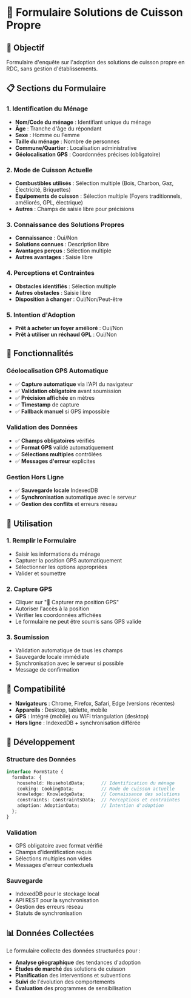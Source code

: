 # 📝 Formulaire Solutions de Cuisson Propre

## 🎯 Objectif

Formulaire d'enquête sur l'adoption des solutions de cuisson propre en RDC, sans gestion d'établissements.

## 📋 Sections du Formulaire

### **1. Identification du Ménage**
- **Nom/Code du ménage** : Identifiant unique du ménage
- **Âge** : Tranche d'âge du répondant
- **Sexe** : Homme ou Femme
- **Taille du ménage** : Nombre de personnes
- **Commune/Quartier** : Localisation administrative
- **Géolocalisation GPS** : Coordonnées précises (obligatoire)

### **2. Mode de Cuisson Actuelle**
- **Combustibles utilisés** : Sélection multiple (Bois, Charbon, Gaz, Électricité, Briquettes)
- **Équipements de cuisson** : Sélection multiple (Foyers traditionnels, améliorés, GPL, électrique)
- **Autres** : Champs de saisie libre pour précisions

### **3. Connaissance des Solutions Propres**
- **Connaissance** : Oui/Non
- **Solutions connues** : Description libre
- **Avantages perçus** : Sélection multiple
- **Autres avantages** : Saisie libre

### **4. Perceptions et Contraintes**
- **Obstacles identifiés** : Sélection multiple
- **Autres obstacles** : Saisie libre
- **Disposition à changer** : Oui/Non/Peut-être

### **5. Intention d'Adoption**
- **Prêt à acheter un foyer amélioré** : Oui/Non
- **Prêt à utiliser un réchaud GPL** : Oui/Non

## 🔐 Fonctionnalités

### **Géolocalisation GPS Automatique**
- ✅ **Capture automatique** via l'API du navigateur
- ✅ **Validation obligatoire** avant soumission
- ✅ **Précision affichée** en mètres
- ✅ **Timestamp** de capture
- ✅ **Fallback manuel** si GPS impossible

### **Validation des Données**
- ✅ **Champs obligatoires** vérifiés
- ✅ **Format GPS** validé automatiquement
- ✅ **Sélections multiples** contrôlées
- ✅ **Messages d'erreur** explicites

### **Gestion Hors Ligne**
- ✅ **Sauvegarde locale** IndexedDB
- ✅ **Synchronisation** automatique avec le serveur
- ✅ **Gestion des conflits** et erreurs réseau

## 🚀 Utilisation

### **1. Remplir le Formulaire**
- Saisir les informations du ménage
- Capturer la position GPS automatiquement
- Sélectionner les options appropriées
- Valider et soumettre

### **2. Capture GPS**
- Cliquer sur "📍 Capturer ma position GPS"
- Autoriser l'accès à la position
- Vérifier les coordonnées affichées
- Le formulaire ne peut être soumis sans GPS valide

### **3. Soumission**
- Validation automatique de tous les champs
- Sauvegarde locale immédiate
- Synchronisation avec le serveur si possible
- Message de confirmation

## 📱 Compatibilité

- **Navigateurs** : Chrome, Firefox, Safari, Edge (versions récentes)
- **Appareils** : Desktop, tablette, mobile
- **GPS** : Intégré (mobile) ou WiFi triangulation (desktop)
- **Hors ligne** : IndexedDB + synchronisation différée

## 🔧 Développement

### **Structure des Données**
```typescript
interface FormState {
  formData: {
    household: HouseholdData;      // Identification du ménage
    cooking: CookingData;          // Mode de cuisson actuelle
    knowledge: KnowledgeData;      // Connaissance des solutions
    constraints: ConstraintsData;  // Perceptions et contraintes
    adoption: AdoptionData;        // Intention d'adoption
  };
}
```

### **Validation**
- GPS obligatoire avec format vérifié
- Champs d'identification requis
- Sélections multiples non vides
- Messages d'erreur contextuels

### **Sauvegarde**
- IndexedDB pour le stockage local
- API REST pour la synchronisation
- Gestion des erreurs réseau
- Statuts de synchronisation

## 📊 Données Collectées

Le formulaire collecte des données structurées pour :
- **Analyse géographique** des tendances d'adoption
- **Études de marché** des solutions de cuisson
- **Planification** des interventions et subventions
- **Suivi** de l'évolution des comportements
- **Évaluation** des programmes de sensibilisation 